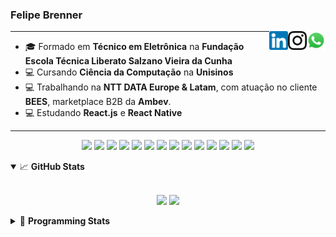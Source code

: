 <h3>Felipe Brenner</h3>

<a href="https://api.whatsapp.com/send?phone=5551995585968" target="_blank" rel="nofollow"><img align="right" width="30rem" src="./assets/whatsapp.png" alt="Whatsapp: +55 51995585968"/></a>
<a href="https://www.instagram.com/felipeobrenner/" target="_blank" rel="nofollow"><img align="right" width="30rem" src="./assets/instagram.png" alt="Instagram: @felipeobrenner"/></a>
<a href="https://www.linkedin.com/in/felipe-de-oliveira-brenner/" target="_blank" rel="nofollow"><img align="right" width="30rem" src="./assets/linkedin.png" alt="LinkedIn: @felipe-de-oliveira-brenner"/></a>

---

- 🎓 Formado em **Técnico em Eletrônica** na **Fundação Escola Técnica Liberato Salzano Vieira da Cunha**
- 💻 Cursando **Ciência da Computação** na **Unisinos**
- 💻 Trabalhando na **NTT DATA Europe & Latam**, com atuação no cliente **BEES**, marketplace B2B da **Ambev**.
- 💻 Estudando **React.js** e **React Native**

---

<p align='center'>
  <img width="35rem" src="https://cdn.jsdelivr.net/gh/devicons/devicon/icons/react/react-original.svg" />
  <img width="35rem" src="https://cdn.jsdelivr.net/gh/devicons/devicon/icons/javascript/javascript-plain.svg" />
  <img width="35rem" src="https://cdn.jsdelivr.net/gh/devicons/devicon/icons/typescript/typescript-plain.svg" />
  <img width="35rem" src="https://cdn.jsdelivr.net/gh/devicons/devicon/icons/materialui/materialui-plain.svg" />
  <img width="35rem" src="https://cdn.jsdelivr.net/gh/devicons/devicon/icons/redux/redux-original.svg" />
  <img width="35rem" src="https://cdn.jsdelivr.net/gh/devicons/devicon/icons/css3/css3-plain.svg" />
  <img width="35rem" src="https://cdn.jsdelivr.net/gh/devicons/devicon/icons/html5/html5-plain.svg" />
  <img width="35rem" src="https://cdn.jsdelivr.net/gh/devicons/devicon/icons/vscode/vscode-original.svg" />
  <img width="35rem" src="https://cdn.jsdelivr.net/gh/devicons/devicon/icons/git/git-original.svg" />
  <img width="35rem" src="https://cdn.jsdelivr.net/gh/devicons/devicon/icons/yarn/yarn-original.svg" />
  <img width="35rem" src="https://cdn.jsdelivr.net/gh/devicons/devicon/icons/npm/npm-original-wordmark.svg" />
  <img width="35rem" src="https://cdn.jsdelivr.net/gh/devicons/devicon/icons/microsoftsqlserver/microsoftsqlserver-plain.svg" />
  <img width="35rem" src="https://cdn.jsdelivr.net/gh/devicons/devicon/icons/oracle/oracle-original.svg" />
  <img width="35rem" src="https://cdn.jsdelivr.net/gh/devicons/devicon/icons/ubuntu/ubuntu-plain.svg" />
</p>

<details open>
  <summary>📈 <b>GitHub Stats</b></summary>
  <br>
  <p align="center">
  <img src="https://github-readme-stats.vercel.app/api?username=felipebrenner&show_icons=true&theme=dark"/>
  <img src="https://github-readme-stats.vercel.app/api/top-langs/?username=felipebrenner&layout=compact&theme=dark">
  </p>

</details>

<details>
  <summary>🤖 <b>Programming Stats</b></summary>
  <br/>

  <!--START_SECTION:waka-->
![Code Time](http://img.shields.io/badge/Code%20Time-0%20secs-blue)

**🐱 My GitHub Data** 

> 🏆 184 Contributions in the Year 2022
 > 
> 📦 196.2 kB Used in GitHub's Storage 
 > 
> 🚫 Not Opted to Hire
 > 
> 📜 23 Public Repositories 
 > 
> 🔑 2 Private Repositories  
 > 
**I'm a Night 🦉** 

```text
🌞 Morning    63 commits     ███░░░░░░░░░░░░░░░░░░░░░░   14.82% 
🌆 Daytime    132 commits    ███████░░░░░░░░░░░░░░░░░░   31.06% 
🌃 Evening    224 commits    █████████████░░░░░░░░░░░░   52.71% 
🌙 Night      6 commits      ░░░░░░░░░░░░░░░░░░░░░░░░░   1.41%

```
📅 **I'm Most Productive on Tuesday** 

```text
Monday       70 commits     ████░░░░░░░░░░░░░░░░░░░░░   16.47% 
Tuesday      83 commits     █████░░░░░░░░░░░░░░░░░░░░   19.53% 
Wednesday    72 commits     ████░░░░░░░░░░░░░░░░░░░░░   16.94% 
Thursday     52 commits     ███░░░░░░░░░░░░░░░░░░░░░░   12.24% 
Friday       47 commits     ██░░░░░░░░░░░░░░░░░░░░░░░   11.06% 
Saturday     20 commits     █░░░░░░░░░░░░░░░░░░░░░░░░   4.71% 
Sunday       81 commits     ████░░░░░░░░░░░░░░░░░░░░░   19.06%

```


📊 **This Week I Spent My Time On** 

```text
💬 Programming Languages: 
TypeScript               7 hrs 30 mins       ██████████░░░░░░░░░░░░░░░   40.48% 
Python                   6 hrs 20 mins       ████████░░░░░░░░░░░░░░░░░   34.18% 
C++                      1 hr 45 mins        ██░░░░░░░░░░░░░░░░░░░░░░░   9.45% 
JavaScript               45 mins             █░░░░░░░░░░░░░░░░░░░░░░░░   4.11% 
Swift                    41 mins             █░░░░░░░░░░░░░░░░░░░░░░░░   3.69%

🔥 Editors: 
VS Code                  18 hrs 33 mins      █████████████████████████   100.0%

🐱‍💻 Projects: 
www_CGFrontEnd           9 hrs               ████████████░░░░░░░░░░░░░   48.57% 
2022-1-Processamento-Graf8 hrs 6 mins        ███████████░░░░░░░░░░░░░░   43.73% 
exercicios-swift         41 mins             █░░░░░░░░░░░░░░░░░░░░░░░░   3.7% 
www_CGFrontTemplate      23 mins             ░░░░░░░░░░░░░░░░░░░░░░░░░   2.09% 
material-kit-pro-react-ma20 mins             ░░░░░░░░░░░░░░░░░░░░░░░░░   1.84%

💻 Operating System: 
Linux                    18 hrs 33 mins      █████████████████████████   100.0%

```

**I Mostly Code in TypeScript** 

```text
TypeScript               9 repos             ████████░░░░░░░░░░░░░░░░░   34.62% 
JavaScript               4 repos             ███░░░░░░░░░░░░░░░░░░░░░░   15.38% 
Java                     3 repos             ███░░░░░░░░░░░░░░░░░░░░░░   11.54% 
CSS                      2 repos             ██░░░░░░░░░░░░░░░░░░░░░░░   7.69% 
Assembly                 1 repo              █░░░░░░░░░░░░░░░░░░░░░░░░   3.85%

```



 Last Updated on 08/06/2022 03:27:11 UTC
<!--END_SECTION:waka-->
</details>
